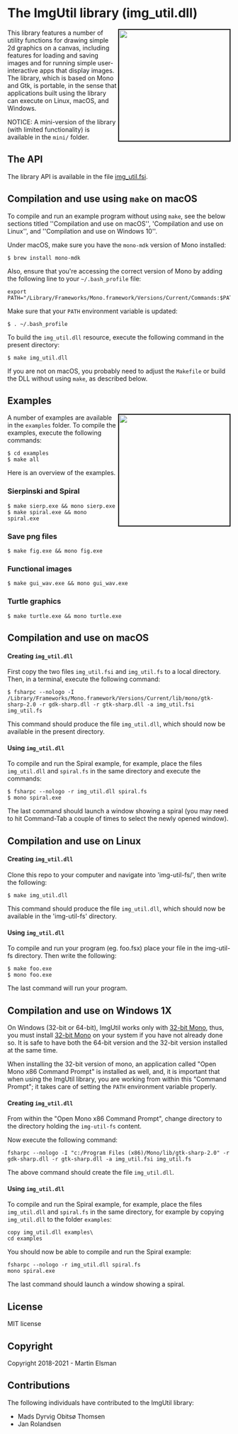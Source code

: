 # The ImgUtil library (img_util.dll)

<img src="images/turtle.png" border="2" width="250" align="right">

This library features a number of utility functions for drawing simple
2d graphics on a canvas, including features for loading and saving
images and for running simple user-interactive apps that display
images. The library, which is based on Mono and Gtk, is portable, in
the sense that applications built using the library can execute on
Linux, macOS, and Windows.

NOTICE: A mini-version of the library (with limited functionality) is
available in the `mini/` folder.

## The API

The library API is available in the file [img_util.fsi](img_util.fsi).

## Compilation and use using `make` on macOS

To compile and run an example program without using `make`, see the
below sections titled ''Compilation and use on macOS'', 'Compilation and use on Linux'', and
''Compilation and use on Windows 10''.

Under macOS, make sure you have the `mono-mdk` version of Mono installed:

    $ brew install mono-mdk

Also, ensure that you're accessing the correct version of Mono by
adding the following line to your `~/.bash_profile` file:

    export PATH="/Library/Frameworks/Mono.framework/Versions/Current/Commands:$PATH"

Make sure that your `PATH` environment variable is updated:

    $ . ~/.bash_profile

To build the `img_util.dll` resource, execute the following command
in the present directory:

    $ make img_util.dll

If you are not on macOS, you probably need to adjust the `Makefile` or
build the DLL without using `make`, as described below.

## Examples

<img src="images/applespiral.png" border="2" width="250" align="right">

A number of examples are available in the `examples` folder. To
compile the examples, execute the following commands:

    $ cd examples
	$ make all

Here is an overview of the examples.

### Sierpinski and Spiral

    $ make sierp.exe && mono sierp.exe
    $ make spiral.exe && mono spiral.exe

### Save png files

    $ make fig.exe && mono fig.exe

### Functional images

    $ make gui_wav.exe && mono gui_wav.exe

### Turtle graphics

    $ make turtle.exe && mono turtle.exe

## Compilation and use on macOS

#### Creating `img_util.dll`

First copy the two files `img_util.fsi` and `img_util.fs` to a local
directory. Then, in a terminal, execute the following command:

    $ fsharpc --nologo -I /Library/Frameworks/Mono.framework/Versions/Current/lib/mono/gtk-sharp-2.0 -r gdk-sharp.dll -r gtk-sharp.dll -a img_util.fsi img_util.fs

This command should produce the file `img_util.dll`, which should now
be available in the present directory.

#### Using `img_util.dll`

To compile and run the Spiral example, for example, place the files `img_util.dll` and `spiral.fs` in the same directory and execute the commands:

    $ fsharpc --nologo -r img_util.dll spiral.fs
    $ mono spiral.exe

The last command should launch a window showing a spiral (you may need
to hit Command-Tab a couple of times to select the newly opened
window).


## Compilation and use on Linux

#### Creating `img_util.dll`

Clone this repo to your computer and navigate into 'img-util-fs/', then write the following:

    $ make img_util.dll

This command should produce the file `img_util.dll`, which should now
be available in the 'img-util-fs' directory.

#### Using `img_util.dll`

To compile and run your program (eg. foo.fsx) place your file in the img-util-fs directory. Then write the following:

    $ make foo.exe
    $ mono foo.exe

The last command will run your program.

## Compilation and use on Windows 1X

On Windows (32-bit or 64-bit), ImgUtil works only with [32-bit
Mono](https://www.mono-project.com/download/stable/#download-win),
thus, you must install [32-bit
Mono](https://www.mono-project.com/download/stable/#download-win) on
your system if you have not already done so. It is safe to have both
the 64-bit version and the 32-bit version installed at the same time.

When installing the 32-bit version of mono, an application called "Open Mono x86 Command
Prompt" is installed as well, and, it is important that when using the
ImgUtil library, you are working from within this "Command Prompt"; it
takes care of setting the `PATH` environment variable properly.

#### Creating `img_util.dll`

From within the "Open Mono x86 Command Prompt", change directory to the
directory holding the `img-util-fs` content.

Now execute the following command:

    fsharpc --nologo -I "c:/Program Files (x86)/Mono/lib/gtk-sharp-2.0" -r gdk-sharp.dll -r gtk-sharp.dll -a img_util.fsi img_util.fs

The above command should create the file `img_util.dll`.

#### Using `img_util.dll`

To compile and run the Spiral example, for example, place the files
`img_util.dll` and `spiral.fs` in the same directory, for example by
copying `img_util.dll` to the folder `examples`:

    copy img_util.dll examples\
	cd examples

You should now be able to compile and run the Spiral example:

    fsharpc --nologo -r img_util.dll spiral.fs
    mono spiral.exe

The last command should launch a window showing a spiral.

## License

MIT license

## Copyright

Copyright 2018-2021 - Martin Elsman

## Contributions

The following individuals have contributed to the ImgUtil library:

- Mads Dyrvig Obitsø Thomsen
- Jan Rolandsen
